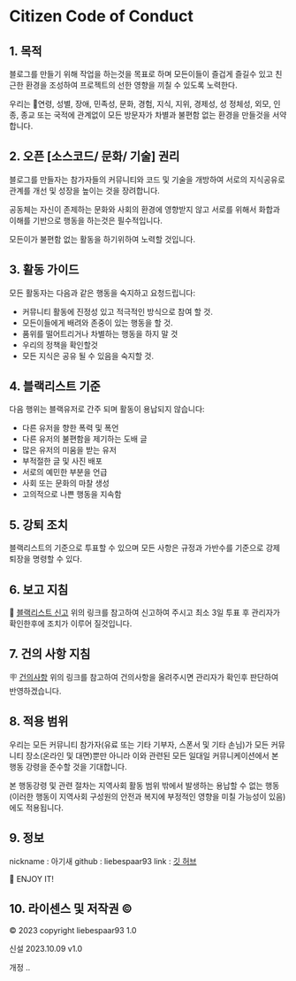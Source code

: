 # Citizen Code of Conduct

## 1. 목적

블로그를 만들기 위해 작업을 하는것을 목표로 하며 모든이들이 즐겁게 즐길수 있고 친근한 환경을 조성하여 프로젝트의 선한 영향을 끼칠 수 있도록 노력한다.

우리는 연령, 성별, 장애, 민족성, 문화, 경험, 지식, 지위, 경제성, 성 정체성, 외모, 인종, 종교 또는 국적에 관계없이 모든 방문자가 차별과 불편함 없는 환경을 만들것을 서약합니다.

## 2. 오픈 [소스코드/ 문화/ 기술] 권리

블로그를 만들자는 참가자들의 커뮤니티와 코드 및 기술을 개방하여 서로의 지식공유로 관계를 개선 및 성장을 높이는 것을 장려합니다.

공동체는 자신이 존제하는 문화와 사회의 환경에 영향받지 않고 서로를 위해서 화합과 이해를 기반으로 행동을 하는것은 필수적입니다.

모든이가 불편함 없는 활동을 하기위하여 노력할 것입니다.

## 3. 활동 가이드

모든 활동자는 다음과 같은 행동을 숙지하고 요청드립니다:
 * 커뮤니티 활동에 진정성 있고 적극적인 방식으로 참여 할 것.
 * 모든이들에게 배려와 존중이 있는 행동을 할 것.
 * 품위를 떨어트리거나 차별하는 행동을 하지 말 것
 * 우리의 정책을 확인할것
 * 모든 지식은 공유 될 수 있음을 숙지할 것.

## 4. 블랙리스트 기준

다음 행위는 블랙유저로 간주 되며 활동이 용납되지 않습니다:
 * 다른 유저을 향한 폭력 및 폭언
 * 다른 유저의 불편함을 제기하는 도배 글
 * 많은 유저의 미움을 받는 유저
 * 부적절한 글 및 사진 배포
 * 서로의 예민한 부분을 언급
 * 사회 또는 문화의 마찰 생성
 * 고의적으로 나쁜 행동을 지속함

## 5. 강퇴 조치
블랙리스트의 기준으로 투표할 수 있으며 모든 사항은 규정과 가반수를 기준으로 강제 퇴장을 명령할 수 있다.

## 6. 보고 지침
👿 [블랙리스트 신고](https://github.com/liebespaar93/liebespaar93.github.io/discussions/categories/%EB%B8%94%EB%9E%99%EB%A6%AC%EC%8A%A4%ED%8A%B8)
위의 링크를 참고하여 신고하여 주시고 최소 3일 투표 후 관리자가 확인한후에 조치가 이루어 질것입니다.

## 7. 건의 사항 지침
🪧 [건의사항](https://github.com/liebespaar93/liebespaar93.github.io/discussions/categories/%EA%B1%B4%EC%9D%98%EC%82%AC%ED%95%AD)
위의 링크를 참고하여 건의사항을 올려주시면 관리자가 확인후 판단하여 반영하겠습니다.

## 8. 적용 범위
우리는 모든 커뮤니티 참가자(유료 또는 기타 기부자, 스폰서 및 기타 손님)가 모든 커뮤니티 장소(온라인 및 대면)뿐만 아니라 이와 관련된 모든 일대일 커뮤니케이션에서 본 행동 강령을 준수할 것을 기대합니다.

본 행동강령 및 관련 절차는 지역사회 활동 범위 밖에서 발생하는 용납할 수 없는 행동(이러한 행동이 지역사회 구성원의 안전과 복지에 부정적인 영향을 미칠 가능성이 있음)에도 적용됩니다.

## 9. 정보

nickname : 아기새
github : liebespaar93
link : [깃 허브](https://github.com/liebespaar93)

🚀 ENJOY IT!

## 10. 라이센스 및 저작권 ©️

©️ 2023 copyright liebespaar93 1.0

신설 2023.10.09 v1.0

개정 ..
